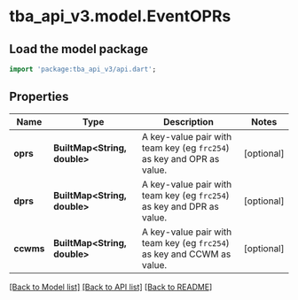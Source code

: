 # tba_api_v3.model.EventOPRs

## Load the model package
```dart
import 'package:tba_api_v3/api.dart';
```

## Properties
Name | Type | Description | Notes
------------ | ------------- | ------------- | -------------
**oprs** | **BuiltMap<String, double>** | A key-value pair with team key (eg `frc254`) as key and OPR as value. | [optional] 
**dprs** | **BuiltMap<String, double>** | A key-value pair with team key (eg `frc254`) as key and DPR as value. | [optional] 
**ccwms** | **BuiltMap<String, double>** | A key-value pair with team key (eg `frc254`) as key and CCWM as value. | [optional] 

[[Back to Model list]](../README.md#documentation-for-models) [[Back to API list]](../README.md#documentation-for-api-endpoints) [[Back to README]](../README.md)


